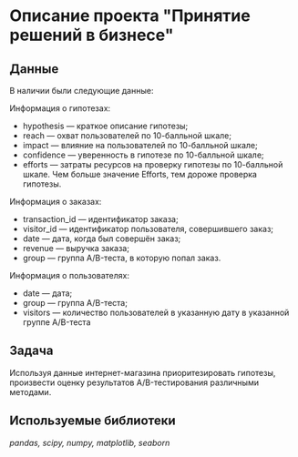 # Описание проекта "Принятие решений в бизнесе"

## Данные
В наличии были следующие данные:

Информация о гипотезах:
* hypothesis — краткое описание гипотезы;
* reach — охват пользователей по 10-балльной шкале;
* impact — влияние на пользователей по 10-балльной шкале;
* confidence — уверенность в гипотезе по 10-балльной шкале;
* efforts — затраты ресурсов на проверку гипотезы по 10-балльной шкале. Чем больше значение Efforts, тем дороже проверка гипотезы.

Информация о заказах:
* transaction_id — идентификатор заказа;
* visitor_id — идентификатор пользователя, совершившего заказ;
* date — дата, когда был совершён заказ;
* revenue — выручка заказа;
* group — группа A/B-теста, в которую попал заказ.

Информация о пользователях:
* date — дата;
* group — группа A/B-теста;
* visitors — количество пользователей в указанную дату в указанной группе A/B-теста

## Задача
Используя данные интернет-магазина приоритезировать гипотезы, произвести оценку результатов A/B-тестирования различными методами.

## Используемые библиотеки
*pandas, scipy, numpy, matplotlib, seaborn*
